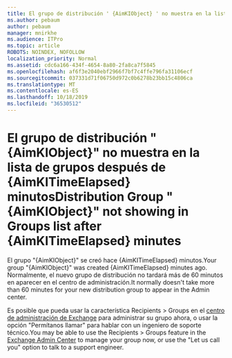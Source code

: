 ```yaml
---
title: El grupo de distribución ' {AimKIObject} ' no muestra en la lista de grupos después de {AimKITimeElapsed} minutos
ms.author: pebaum
author: pebaum
manager: mnirkhe
ms.audience: ITPro
ms.topic: article
ROBOTS: NOINDEX, NOFOLLOW
localization_priority: Normal
ms.assetid: cdc6a166-434f-4654-8a80-2fa8ca7f5845
ms.openlocfilehash: af6f3e2040ebf2966f7bf7c4ffe796fa31106ecf
ms.sourcegitcommit: 037331d71f06750d972c0b6278b23bb15c4806ca
ms.translationtype: MT
ms.contentlocale: es-ES
ms.lasthandoff: 10/18/2019
ms.locfileid: "36530512"
---
```

# <a name="distribution-group-aimkiobject-not-showing-in-groups-list-after-aimkitimeelapsed-minutes"></a><span data-ttu-id="a70f2-102">El grupo de distribución "{AimKIObject}" no muestra en la lista de grupos después de {AimKITimeElapsed} minutos</span><span class="sxs-lookup"><span data-stu-id="a70f2-102">Distribution Group "{AimKIObject}" not showing in Groups list after {AimKITimeElapsed} minutes</span></span>

<span data-ttu-id="a70f2-103">El grupo "{AimKIObject}" se creó hace {AimKITimeElapsed} minutos.</span><span class="sxs-lookup"><span data-stu-id="a70f2-103">Your group "{AimKIObject}" was created {AimKITimeElapsed} minutes ago.</span></span> <span data-ttu-id="a70f2-104">Normalmente, el nuevo grupo de distribución no tardará más de 60 minutos en aparecer en el centro de administración.</span><span class="sxs-lookup"><span data-stu-id="a70f2-104">It normally doesn't take more than 60 minutes for your new distribution group to appear in the Admin center.</span></span>
  
<span data-ttu-id="a70f2-105">Es posible que pueda usar la característica Recipients > Groups en el [centro de administración de Exchange](https://outlook.office365.com/ecp/?rfr=Admin_o365&amp;exsvurl=1&amp;mkt=en-US.aspx) para administrar su grupo ahora, o usar la opción "Permítanos llamar" para hablar con un ingeniero de soporte técnico.</span><span class="sxs-lookup"><span data-stu-id="a70f2-105">You may be able to use the Recipients > Groups feature in the [Exchange Admin Center](https://outlook.office365.com/ecp/?rfr=Admin_o365&amp;exsvurl=1&amp;mkt=en-US.aspx) to manage your group now, or use the "Let us call you" option to talk to a support engineer.</span></span> 
  


